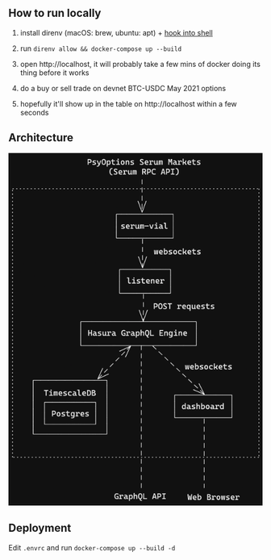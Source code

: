 ## How to run locally

1. install direnv (macOS: brew, ubuntu: apt) + [hook into shell](https://direnv.net/docs/hook.html)

2. run `direnv allow && docker-compose up --build`

3. open http://localhost, it will probably take a few mins of docker doing its thing before it works

4. do a buy or sell trade on devnet BTC-USDC May 2021 options

5. hopefully it'll show up in the table on http://localhost within a few seconds

## Architecture

![excalidraw diagram](docs/architecture.png)

## Deployment

Edit `.envrc` and run `docker-compose up --build -d`
